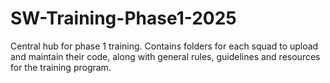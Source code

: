 # SW-Training-Phase1-2025
Central hub for phase 1 training. Contains folders for each squad to upload and maintain their code, along with general rules, guidelines and resources for the training program.
